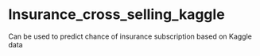 # Insurance_cross_selling_kaggle
Can be used to predict chance of insurance subscription based on Kaggle data
